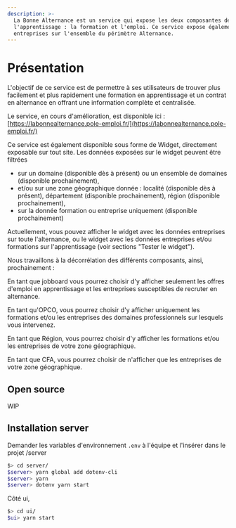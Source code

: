 ```yaml
---
description: >-
  La Bonne Alternance est un service qui expose les deux composantes de
  l'apprentissage : la formation et l'emploi. Ce service expose également les
  entreprises sur l'ensemble du périmètre Alternance.
---
```


# Présentation

L'objectif de ce service est de permettre à ses utilisateurs de trouver plus facilement et plus rapidement une formation en apprentissage et un contrat en alternance en offrant une information complète et centralisée.

Le service, en cours d'amélioration, est disponible ici : [https://labonnealternance.pole-emploi.fr/](https://labonnealternance.pole-emploi.fr/)

Ce service est également disponible sous forme de Widget, directement exposable sur tout site. Les données exposées sur le widget peuvent être filtrées

* sur un domaine \(disponible dès à présent\) ou un ensemble de domaines \(disponible prochainement\),
* et/ou sur une zone géographique donnée : localité \(disponible dès à présent\), département \(disponible prochainement\), région \(disponible prochainement\), 
* sur la donnée formation ou entreprise uniquement \(disponible prochainement\)

Actuellement, vous pouvez afficher le widget avec les données entreprises sur toute l'alternance, ou le widget avec les données entreprises et/ou formations sur l'apprentissage \(voir sections "Tester le widget"\).

Nous travaillons à la décorrélation des différents composants, ainsi, prochainement :

En tant que jobboard vous pourrez choisir d'y afficher seulement les offres d'emploi en apprentissage et les entreprises susceptibles de recruter en alternance.

En tant qu'OPCO, vous pourrez choisir d'y afficher uniquement les formations et/ou les entreprises des domaines professionnels sur lesquels vous intervenez.

En tant que Région, vous pourrez choisir d'y afficher les formations et/ou les entreprises de votre zone géographique.

En tant que CFA, vous pourrez choisir de n'afficher que les entreprises de votre zone géographique.

## Open source

WIP

## Installation server

Demander les variables d'environnement `.env` à l'équipe et l'insérer dans le projet /server

```bash
$> cd server/
$server> yarn global add dotenv-cli
$server> yarn
$server> dotenv yarn start
```

Côté ui,

```bash
$> cd ui/
$ui> yarn start
```
